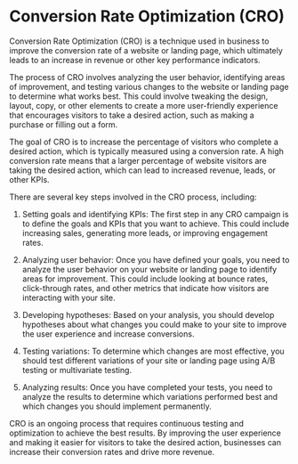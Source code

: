 # Conversion Rate Optimization (CRO)

Conversion Rate Optimization (CRO) is a technique used in business to improve the conversion rate of a website or landing page, which ultimately leads to an increase in revenue or other key performance indicators.

The process of CRO involves analyzing the user behavior, identifying areas of improvement, and testing various changes to the website or landing page to determine what works best. This could involve tweaking the design, layout, copy, or other elements to create a more user-friendly experience that encourages visitors to take a desired action, such as making a purchase or filling out a form.

The goal of CRO is to increase the percentage of visitors who complete a desired action, which is typically measured using a conversion rate. A high conversion rate means that a larger percentage of website visitors are taking the desired action, which can lead to increased revenue, leads, or other KPIs.

There are several key steps involved in the CRO process, including:

1. Setting goals and identifying KPIs: The first step in any CRO campaign is to define the goals and KPIs that you want to achieve. This could include increasing sales, generating more leads, or improving engagement rates.

2. Analyzing user behavior: Once you have defined your goals, you need to analyze the user behavior on your website or landing page to identify areas for improvement. This could include looking at bounce rates, click-through rates, and other metrics that indicate how visitors are interacting with your site.

3. Developing hypotheses: Based on your analysis, you should develop hypotheses about what changes you could make to your site to improve the user experience and increase conversions.

4. Testing variations: To determine which changes are most effective, you should test different variations of your site or landing page using A/B testing or multivariate testing.

5. Analyzing results: Once you have completed your tests, you need to analyze the results to determine which variations performed best and which changes you should implement permanently.

CRO is an ongoing process that requires continuous testing and optimization to achieve the best results. By improving the user experience and making it easier for visitors to take the desired action, businesses can increase their conversion rates and drive more revenue.
